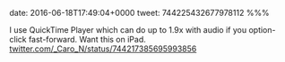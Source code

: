 date: 2016-06-18T17:49:04+0000
tweet: 744225432677978112
%%%

I use QuickTime Player which can do up to 1.9x with audio if you option-click fast-forward. Want this on iPad. [twitter.com/\_Caro\_N/status/744217385695993856](https://twitter.com/_Caro_N/status/744217385695993856)
